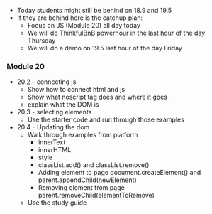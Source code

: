 - Today students might still be behind on 18.9 and 19.5
- If they are behind here is the catchup plan:
  - Focus on JS (Module 20) all day today
  - We will do ThinkfulBnB powerhour in the last hour of the day Thursday
  - We will do a demo on 19.5 last hour of the day Friday

### Module 20
- 20.2 - connecting js
  - Show how to connect html and js
  - Show what noscript tag does and where it goes
  - explain what the DOM is
- 20.3 - selecting elements
  - Use the starter code and run through those examples
- 20.4 - Updating the dom
  - Walk through examples from platform
    - innerText
    - innerHTML
    - style
    - classList.add() and classList.remove()
    - Adding element to page document.createElement() and parent.appendChild(newElement)
    - Removing element from page - parent.removeChild(elementToRemove)
  - Use the study guide